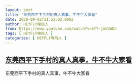 ```yaml
---
layout: post
title: "东莞西平下手村的真人真事，牛不牛大家看"
date: 2020-09-02T11:53:02.000Z
author: HEYFLY嘿飛人
from: https://www.youtube.com/watch?v=6fY-jmUJWDo
tags: [ HEYFLY嘿飛人 ]
categories: [ HEYFLY嘿飛人 ]
---
```

<!--1599047582000-->
[东莞西平下手村的真人真事，牛不牛大家看](https://www.youtube.com/watch?v=6fY-jmUJWDo)
------

<div>
东莞西平下手村的真人真事，牛不牛大家看
</div>
